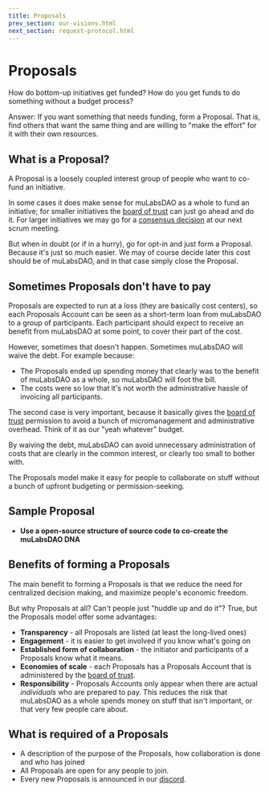 ```yaml
---
title: Proposals
prev_section: our-visions.html
next_section: request-protocol.html
---
```


Proposals
=========

How do bottom-up initiatives get funded? How do you get funds to do something without a budget process?

Answer: If you want something that needs funding, form a Proposal. That is, find others that want the same thing and are willing to "make the effort" for it with their own resources. 

What is a Proposal?
-------------------

A Proposal is a loosely coupled interest group of people who want to co-fund an initiative. 

In some cases it does make sense for muLabsDAO as a whole to fund an initiative; for smaller initiatives the [board of trust](board-of-trust.html) can just go ahead and do it. For larger initiatives we may go for a [consensus decision](decisions.html) at our next scrum meeting.

But when in doubt (or if in a hurry), go for opt-in and just form a Proposal. Because it's just so much easier. We may of course decide later this cost should be of muLabsDAO, and in that case simply close the Proposal.

Sometimes Proposals don't have to pay
-------------------------------------

Proposals are expected to run at a loss (they are basically cost centers), so each Proposals Account can be seen as a short-term loan from muLabsDAO to a group of participants. Each participant should expect to receive an benefit from muLabsDAO at some point, to cover their part of the cost.

However, sometimes that doesn't happen. Sometimes muLabsDAO will waive the debt. For example because:

-   The Proposals ended up spending money that clearly was to the benefit of muLabsDAO as a whole, so muLabsDAO will foot the bill.
-   The costs were so low that it's not worth the administrative hassle of invoicing all participants.

The second case is very important, because it basically gives the [board of trust](board-of-trust.html) permission to avoid a bunch of micromanagement and administrative overhead. Think of it as our "yeah whatever" budget.

By waiving the debt, muLabsDAO can avoid unnecessary administration of costs that are clearly in the common interest, or clearly too small to bother with.

The Proposals model make it easy for people to collaborate on stuff without a bunch of upfront budgeting or permission-seeking.


Sample Proposal
---------------

-   **Use a open-source structure of source code to co-create the muLabsDAO DNA** 

Benefits of forming a Proposals
-------------------------------

The main benefit to forming a Proposals is that we reduce the need for centralized decision making, and maximize people's economic freedom.

But why Proposals at all? Can't people just "huddle up and do it"? True, but the Proposals model offer some advantages:

-   **Transparency** - all Proposals are listed (at least the long-lived ones)
-   **Engagement** - it is easier to get involved if you know what's going on
-   **Established form of collaboration** - the initiator and participants of a Proposals know what it means.
-   **Economies of scale** - each Proposals has a Proposals Account that is administered by the [board of trust](board-of-trust.html).
-   **Responsibility** - Proposals Accounts only appear when there are actual *individuals* who are prepared to pay. This reduces the risk that muLabsDAO as a whole spends money on stuff that isn't important, or that very few people care about.

What is required of a Proposals
-------------------------------

-   A description of the purpose of the Proposals, how collaboration is done and who has joined
-   All Proposals are open for any people to join.
-   Every new Proposals is announced in our [discord](https://discord.gg/SvFVXTQsy4).

